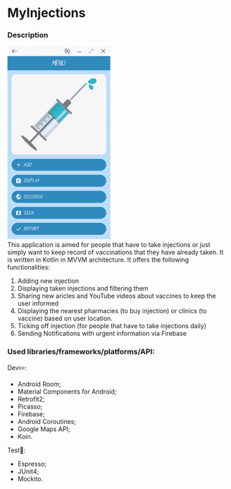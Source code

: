 # MyInjections
### Description 
![](menu_screen.PNG) </br>
This application is aimed for people that have to take injections or just simply want to keep record of vaccinations that they have already taken. It is written in Kotlin in 
MVVM architecture.
It offers the following functionalities:
1) Adding new injection
2) Displaying taken injections and filtering them
3) Sharing new aricles and YouTube videos about vaccines to keep the user informed
4) Displaying the nearest pharmacies (to buy injection) or clinics (to vaccine) based on user location.
5) Ticking off injection (for people that have to take injections daily)
6) Sending Notifications with urgent information via Firebase

### Used libraries/frameworks/platforms/API:
Dev:pencil2::
- Android Room;
- Material Components for Android;
- Retrofit2; 
- Picasso;
- Firebase; 
- Android Coroutines;
- Google Maps API;
- Koin. </br>

Test:open_book::
- Espresso;
- JUnit4;
- Mockito.
